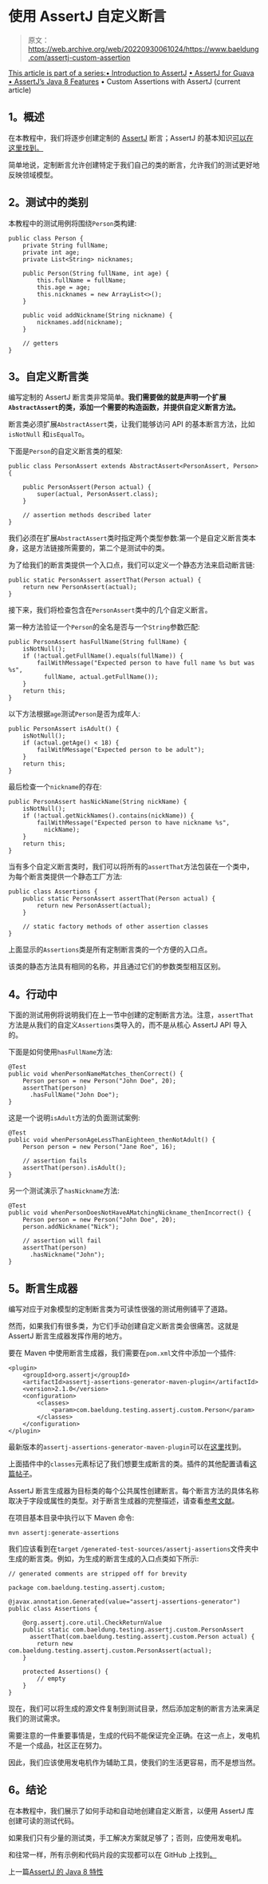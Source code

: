 # 使用 AssertJ 自定义断言

> 原文：<https://web.archive.org/web/20220930061024/https://www.baeldung.com/assertj-custom-assertion>

[This article is part of a series:](javascript:void(0);)[• Introduction to AssertJ](/web/20221101120817/https://www.baeldung.com/introduction-to-assertj)
[• AssertJ for Guava](/web/20221101120817/https://www.baeldung.com/assertJ-for-guava)
[• AssertJ’s Java 8 Features](/web/20221101120817/https://www.baeldung.com/assertJ-java-8-features)
• Custom Assertions with AssertJ (current article)

## **1。概述**

在本教程中，我们将逐步创建定制的 [AssertJ](https://web.archive.org/web/20221101120817/https://joel-costigliola.github.io/assertj/) 断言；AssertJ 的基本知识[可以在这里找到。](/web/20221101120817/https://www.baeldung.com/introduction-to-assertj)

简单地说，定制断言允许创建特定于我们自己的类的断言，允许我们的测试更好地反映领域模型。

## **2。测试中的类别**

本教程中的测试用例将围绕`Person`类构建:

```
public class Person {
    private String fullName;
    private int age;
    private List<String> nicknames;

    public Person(String fullName, int age) {
        this.fullName = fullName;
        this.age = age;
        this.nicknames = new ArrayList<>();
    }

    public void addNickname(String nickname) {
        nicknames.add(nickname);
    }

    // getters
} 
```

## **3。自定义断言类**

编写定制的 AssertJ 断言类非常简单。**我们需要做的就是声明一个扩展`AbstractAssert`的类，添加一个需要的构造函数，并提供自定义断言方法。**

断言类必须扩展`AbstractAssert`类，让我们能够访问 API 的基本断言方法，比如`isNotNull` 和`isEqualTo`。

下面是`Person`的自定义断言类的框架:

```
public class PersonAssert extends AbstractAssert<PersonAssert, Person> {

    public PersonAssert(Person actual) {
        super(actual, PersonAssert.class);
    }

    // assertion methods described later
}
```

我们必须在扩展`AbstractAssert`类时指定两个类型参数:第一个是自定义断言类本身，这是方法链接所需要的，第二个是测试中的类。

为了给我们的断言类提供一个入口点，我们可以定义一个静态方法来启动断言链:

```
public static PersonAssert assertThat(Person actual) {
    return new PersonAssert(actual);
}
```

接下来，我们将检查包含在`PersonAssert`类中的几个自定义断言。

第一种方法验证一个`Person`的全名是否与一个`String`参数匹配:

```
public PersonAssert hasFullName(String fullName) {
    isNotNull();
    if (!actual.getFullName().equals(fullName)) {
        failWithMessage("Expected person to have full name %s but was %s", 
          fullName, actual.getFullName());
    }
    return this;
}
```

以下方法根据`age`测试`Person`是否为成年人:

```
public PersonAssert isAdult() {
    isNotNull();
    if (actual.getAge() < 18) {
        failWithMessage("Expected person to be adult");
    }
    return this;
}
```

最后检查一个`nickname`的存在:

```
public PersonAssert hasNickName(String nickName) {
    isNotNull();
    if (!actual.getNickNames().contains(nickName)) {
        failWithMessage("Expected person to have nickname %s", 
          nickName);
    }
    return this;
}
```

当有多个自定义断言类时，我们可以将所有的`assertThat`方法包装在一个类中，为每个断言类提供一个静态工厂方法:

```
public class Assertions {
    public static PersonAssert assertThat(Person actual) {
        return new PersonAssert(actual);
    }

    // static factory methods of other assertion classes
}
```

上面显示的`Assertions`类是所有定制断言类的一个方便的入口点。

该类的静态方法具有相同的名称，并且通过它们的参数类型相互区别。

## **4。行动中**

下面的测试用例将说明我们在上一节中创建的定制断言方法。注意，`assertThat`方法是从我们的自定义`Assertions`类导入的，而不是从核心 AssertJ API 导入的。

下面是如何使用`hasFullName`方法:

```
@Test
public void whenPersonNameMatches_thenCorrect() {
    Person person = new Person("John Doe", 20);
    assertThat(person)
      .hasFullName("John Doe");
}
```

这是一个说明`isAdult`方法的负面测试案例:

```
@Test
public void whenPersonAgeLessThanEighteen_thenNotAdult() {
    Person person = new Person("Jane Roe", 16);

    // assertion fails
    assertThat(person).isAdult();
}
```

另一个测试演示了`hasNickname`方法:

```
@Test
public void whenPersonDoesNotHaveAMatchingNickname_thenIncorrect() {
    Person person = new Person("John Doe", 20);
    person.addNickname("Nick");

    // assertion will fail
    assertThat(person)
      .hasNickname("John");
}
```

## **5。断言生成器**

编写对应于对象模型的定制断言类为可读性很强的测试用例铺平了道路。

然而，如果我们有很多类，为它们手动创建自定义断言类会很痛苦。这就是 AssertJ 断言生成器发挥作用的地方。

要在 Maven 中使用断言生成器，我们需要在`pom.xml`文件中添加一个插件:

```
<plugin>
    <groupId>org.assertj</groupId>
    <artifactId>assertj-assertions-generator-maven-plugin</artifactId>
    <version>2.1.0</version>
    <configuration>
        <classes>
            <param>com.baeldung.testing.assertj.custom.Person</param>
        </classes>
    </configuration>
</plugin>
```

最新版本的`assertj-assertions-generator-maven-plugin`可以在[这里](https://web.archive.org/web/20221101120817/https://search.maven.org/classic/#search%7Cga%7C1%7Cg%3A%22org.assertj%22%20AND%20a%3A%22assertj-assertions-generator-maven-plugin%22)找到。

上面插件中的`classes`元素标记了我们想要生成断言的类。插件的其他配置请看[这篇帖子](https://web.archive.org/web/20221101120817/https://joel-costigliola.github.io/assertj/assertj-assertions-generator-maven-plugin.html#configuration)。

AssertJ 断言生成器为目标类的每个公共属性创建断言。每个断言方法的具体名称取决于字段或属性的类型。对于断言生成器的完整描述，请查看[参考文献](https://web.archive.org/web/20221101120817/https://joel-costigliola.github.io/assertj/assertj-assertions-generator.html)。

在项目基本目录中执行以下 Maven 命令:

```
mvn assertj:generate-assertions
```

我们应该看到在`target` `/generated-test-sources/assertj-assertions`文件夹中生成的断言类。例如，为生成的断言生成的入口点类如下所示:

```
// generated comments are stripped off for brevity

package com.baeldung.testing.assertj.custom;

@javax.annotation.Generated(value="assertj-assertions-generator")
public class Assertions {

    @org.assertj.core.util.CheckReturnValue
    public static com.baeldung.testing.assertj.custom.PersonAssert
      assertThat(com.baeldung.testing.assertj.custom.Person actual) {
        return new com.baeldung.testing.assertj.custom.PersonAssert(actual);
    }

    protected Assertions() {
        // empty
    }
}
```

现在，我们可以将生成的源文件复制到测试目录，然后添加定制的断言方法来满足我们的测试需求。

需要注意的一件重要事情是，生成的代码不能保证完全正确。在这一点上，发电机不是一个成品，社区正在努力。

因此，我们应该使用发电机作为辅助工具，使我们的生活更容易，而不是想当然。

## **6。结论**

在本教程中，我们展示了如何手动和自动地创建自定义断言，以便用 AssertJ 库创建可读的测试代码。

如果我们只有少量的测试类，手工解决方案就足够了；否则，应使用发电机。

和往常一样，所有示例和代码片段的实现都可以在 GitHub 上找到[。](https://web.archive.org/web/20221101120817/https://github.com/eugenp/tutorials/tree/master/testing-modules/assertion-libraries)

上一篇[AssertJ 的 Java 8 特性](/web/20221101120817/https://www.baeldung.com/assertJ-java-8-features)